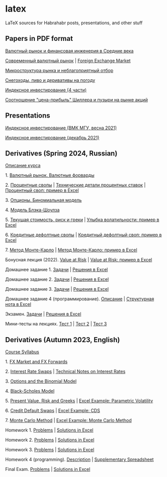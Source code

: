 # latex

LaTeX sources for Habrahabr posts, presentations, and other stuff

## Papers in PDF format

[Валютный рынок и финансовая инженерия в Средние века](https://artem-bakulin.github.io/latex/papers/medieval-fx/)

[Современный валютный рынок](https://artem-bakulin.github.io/latex/papers/modern-fx/) \| [Foreign Exchange Market](https://artem-bakulin.github.io/latex/papers/en/foreign-exchange-market/)

[Микроструктура рынка и неблагоприятный отбор](https://artem-bakulin.github.io/latex/papers/market-microstucture/)

[Снегоходы, пиво и деривативы на погоду](https://artem-bakulin.github.io/latex/papers/weather-derivatives/)

[Индексное инвестирование (4 части)](https://artem-bakulin.github.io/latex/papers/index-investing/)

[Соотношение "цена-прибыль" Шиллера и пузыри на рынке акций](https://artem-bakulin.github.io/latex/papers/shiller-cape/)

## Presentations

[Индексное инвестирование (ВМК МГУ, весна 2021)](https://artem-bakulin.github.io/latex/papers/index-investing-presentation-spring-2021/)

[Индексное инвестирование (декабрь 2021)](https://artem-bakulin.github.io/latex/papers/index-investing-presentation-dec-2021/)

## Derivatives (Spring 2024, Russian)

[Описание курса](https://artem-bakulin.github.io/latex/courses/derivatives/spring-2024/syllabus/)

1\. [Валютный рынок. Валютные форварды](https://artem-bakulin.github.io/latex/courses/derivatives/spring-2024/01-fx-market-and-fx-forwards/)

2\. [Процентные свопы](https://artem-bakulin.github.io/latex/courses/derivatives/spring-2024/02-interest-rate-swaps/) \| [Технические детали процентных ставок](https://artem-bakulin.github.io/latex/courses/derivatives/spring-2024/02-technical-notes-on-interest-rates/) \| [Процентный своп: пример в Excel](https://artem-bakulin.github.io/latex/courses/derivatives/spring-2024/02-interest-rate-swap-example)

3\. [Опционы. Биномиальная модель](https://artem-bakulin.github.io/latex/courses/derivatives/spring-2024/03-options-and-binomial-model/)

4\. [Модель Блэка-Шоулза](https://artem-bakulin.github.io/latex/courses/derivatives/spring-2024/04-black-scholes-model/)

5\. [Текущая стоимость, риск и греки](https://artem-bakulin.github.io/latex/courses/derivatives/spring-2024/05-present-value-risk-and-greeks/) \| [Улыбка волатильности: пример в Excel](https://artem-bakulin.github.io/latex/courses/derivatives/spring-2024/05-parametric-volatility-example/)

6\. [Кредитные дефолтные свопы](https://artem-bakulin.github.io/latex/courses/derivatives/spring-2024/06-credit-default-swaps/) \| [Кредитный дефолтный своп: пример в Excel](https://artem-bakulin.github.io/latex/courses/derivatives/spring-2024/06-credit-default-swap-example/)

7\. [Метод Монте-Карло](https://artem-bakulin.github.io/latex/courses/derivatives/spring-2024/07-monte-carlo-method/) \| [Метод Монте-Карло: пример в Excel](https://artem-bakulin.github.io/latex/courses/derivatives/spring-2024/07-monte-carlo-example/)

Бонусная лекция (2022). [Value at Risk](https://artem-bakulin.github.io/latex/courses/derivatives/spring-2023/08-value-at-risk/) \| [Value at Risk: пример в Excel](https://artem-bakulin.github.io/latex/courses/derivatives/spring-2023/08-value-at-risk-example/)

Домашнее задание 1. [Задачи](https://artem-bakulin.github.io/latex/courses/derivatives/spring-2024/homework/01-problems) \| [Решения в Excel](https://artem-bakulin.github.io/latex/courses/derivatives/spring-2024/homework/01-solutions)

Домашнее задание 2. [Задачи](https://artem-bakulin.github.io/latex/courses/derivatives/spring-2024/homework/02-problems) \| [Решения в Excel](https://artem-bakulin.github.io/latex/courses/derivatives/spring-2024/homework/02-solutions)

Домашнее задание 3. [Задачи](https://artem-bakulin.github.io/latex/courses/derivatives/spring-2024/homework/03-problems) \| [Решения в Excel](https://artem-bakulin.github.io/latex/courses/derivatives/spring-2024/homework/03-solutions)

Домашнее задание 4 (программирование). [Описание](https://artem-bakulin.github.io/latex/courses/derivatives/spring-2024/homework/04-structured-note-description/) \| [Структурная нота в Excel](https://artem-bakulin.github.io/latex/courses/derivatives/spring-2024/homework/04-structured-note-spreadsheet/)

Экзамен. [Задачи](https://artem-bakulin.github.io/latex/courses/derivatives/spring-2024/homework/exam-problems) \| [Решения в Excel](https://artem-bakulin.github.io/latex/courses/derivatives/spring-2024/homework/exam-solutions/)

Мини-тесты на лекциях. [Тест 1](https://artem-bakulin.github.io/latex/courses/derivatives/spring-2024/homework/quiz-01) \| [Тест 2](https://artem-bakulin.github.io/latex/courses/derivatives/spring-2024/homework/quiz-02) \| [Тест 3](https://artem-bakulin.github.io/latex/courses/derivatives/spring-2024/homework/quiz-03)

## Derivatives (Autumn 2023, English)

[Course Syllabus](https://artem-bakulin.github.io/latex/courses/derivatives/autumn-2023/syllabus/)

1\. [FX Market and FX Forwards](https://artem-bakulin.github.io/latex/courses/derivatives/autumn-2023/01-fx-market-and-fx-forwards/)

2\. [Interest Rate Swaps](https://artem-bakulin.github.io/latex/courses/derivatives/autumn-2023/02-interest-rate-swaps/) \| [Technical Notes on Interest Rates](https://artem-bakulin.github.io/latex/courses/derivatives/autumn-2023/02-technical-notes-on-interest-rates/)

3\. [Options and the Binomial Model](https://artem-bakulin.github.io/latex/courses/derivatives/autumn-2023/03-options-and-binomial-model/)

4\. [Black-Scholes Model](https://artem-bakulin.github.io/latex/courses/derivatives/autumn-2023/04-black-scholes-model/)

5\. [Present Value, Risk and Greeks](https://artem-bakulin.github.io/latex/courses/derivatives/autumn-2023/05-present-value-risk-and-greeks/) \| [Excel Example: Parametric Volatility](https://artem-bakulin.github.io/latex/courses/derivatives/autumn-2023/05-parametric-volatility-example/)

6\. [Credit Default Swaps](https://artem-bakulin.github.io/latex/courses/derivatives/autumn-2023/06-credit-default-swaps/) \| [Excel Example: CDS](https://artem-bakulin.github.io/latex/courses/derivatives/autumn-2023/06-credit-default-swap-example/)

7\. [Monte Carlo Method](https://artem-bakulin.github.io/latex/courses/derivatives/autumn-2023/07-monte-carlo-method/) \| [Excel Example: Monte Carlo Method](https://artem-bakulin.github.io/latex/courses/derivatives/autumn-2023/07-monte-carlo-example/)

Homework 1. [Problems](https://artem-bakulin.github.io/latex/courses/derivatives/autumn-2023/homework/01-problems) \| [Solutions in Excel](https://artem-bakulin.github.io/latex/courses/derivatives/autumn-2023/homework/01-solutions)

Homework 2. [Problems](https://artem-bakulin.github.io/latex/courses/derivatives/autumn-2023/homework/02-problems) \| [Solutions in Excel](https://artem-bakulin.github.io/latex/courses/derivatives/autumn-2023/homework/02-solutions)

Homework 3. [Problems](https://artem-bakulin.github.io/latex/courses/derivatives/autumn-2023/homework/03-problems) \| [Solutions in Excel](https://artem-bakulin.github.io/latex/courses/derivatives/autumn-2023/homework/03-solutions)

Homework 4 (programming). [Description](https://artem-bakulin.github.io/latex/courses/derivatives/autumn-2023/homework/04-structured-note-description/) \| [Supplementary Spreadsheet](https://artem-bakulin.github.io/latex/courses/derivatives/autumn-2023/homework/04-structured-note-spreadsheet/)

Final Exam. [Problems](https://artem-bakulin.github.io/latex/courses/derivatives/autumn-2023/homework/exam-problems) \| [Solutions in Excel](https://artem-bakulin.github.io/latex/courses/derivatives/autumn-2023/homework/exam-solutions/)
